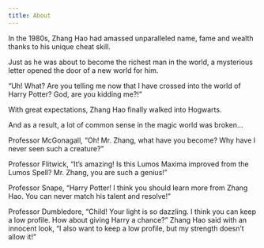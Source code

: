 ```yaml
---
title: About
---
```


In the 1980s, Zhang Hao had amassed unparalleled name, fame and wealth thanks to his unique cheat skill.
 
Just as he was about to become the richest man in the world, a mysterious letter opened the door of a new world for him.
 
“Uh! What? Are you telling me now that I have crossed into the world of Harry Potter? God, are you kidding me?!”
 
With great expectations, Zhang Hao finally walked into Hogwarts.
 
And as a result, a lot of common sense in the magic world was broken…
 
Professor McGonagall, “Oh! Mr. Zhang, what have you become? Why have I never seen such a creature?”
 
Professor Flitwick, “It’s amazing! Is this Lumos Maxima improved from the Lumos Spell? Mr. Zhang, you are such a genius!”
 
Professor Snape, “Harry Potter! I think you should learn more from Zhang Hao. You can never match his talent and resolve!”
 
Professor Dumbledore, “Child! Your light is so dazzling. I think you can keep a low profile. How about giving Harry a chance?”
Zhang Hao said with an innocent look, “I also want to keep a low profile, but my strength doesn’t allow it!”
 
